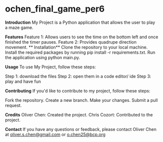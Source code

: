 # ochen_final_game_per6
**Introduction**
My Project is a Python application that allows the user to play a maze game.

**Features**
Feature 1: Allows users to see the time on the bottom left and once finished the timer pauses.
Feature 2: Provides quadrupe direction movement.
**
Installation**
Clone the repository to your local machine.
Install the required packages by running pip install -r requirements.txt.
Run the application using python main.py.

**Usage**
To use My Project, follow these steps:

Step 1: download the files
Step 2: open them in a code editor/ ide
Step 3: play and have fun

**Contributing**
If you'd like to contribute to my project, follow these steps:

Fork the repository.
Create a new branch.
Make your changes.
Submit a pull request.

**Credits**
Oliver Chen: Created the project.
Chris Cozort: Contributed to the project.

**Contact**
If you have any questions or feedback, please contact Oliver Chen at oliver.s.chen@gmail.com or o.chen25@bcp.org
